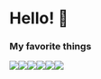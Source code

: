 <h1> 
Hello!  👋
</h1>  
<h3 style="text-align: left;">My favorite things</h3>
<div style="display: flex; align-items: flex-start;">
  <img src="https://skillicons.dev/icons?i=js&perline=1"/>
  <img src="https://skillicons.dev/icons?i=ts&perline=1"/>
  <img src="https://skillicons.dev/icons?i=nextjs&perline=1"/>
  <img src="https://skillicons.dev/icons?i=react&perline=1"/>
  <img src="https://skillicons.dev/icons?i=nestjs&perline=1"/>
  <img src="https://skillicons.dev/icons?i=postgres&perline=1"/>
</div>


  







